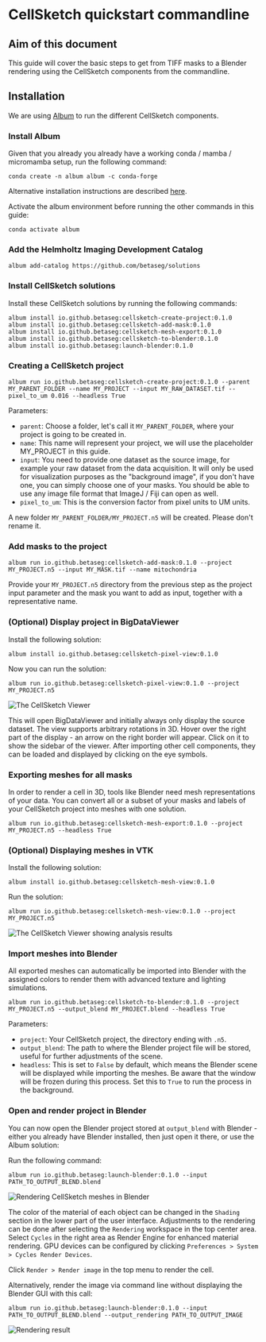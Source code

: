# CellSketch quickstart commandline

## Aim of this document

This guide will cover the basic steps to get from TIFF masks to a Blender rendering using the CellSketch components from the commandline. 

## Installation

We are using [Album](https://album.solutions) to run the different CellSketch components.

### Install Album

Given that you already you already have a working conda / mamba / micromamba setup, run the following command:
```
conda create -n album album -c conda-forge
```

Alternative installation instructions are described [here](https://docs.album.solutions/en/latest/installation-instructions.html).

Activate the album environment before running the other commands in this guide:
```
conda activate album
```

### Add the Helmholtz Imaging Development Catalog

```
album add-catalog https://github.com/betaseg/solutions
```

### Install CellSketch solutions

Install these CellSketch solutions by running the following commands:
```
album install io.github.betaseg:cellsketch-create-project:0.1.0
album install io.github.betaseg:cellsketch-add-mask:0.1.0
album install io.github.betaseg:cellsketch-mesh-export:0.1.0
album install io.github.betaseg:cellsketch-to-blender:0.1.0
album install io.github.betaseg:launch-blender:0.1.0
```

### Creating a CellSketch project
```
album run io.github.betaseg:cellsketch-create-project:0.1.0 --parent MY_PARENT_FOLDER --name MY_PROJECT --input MY_RAW_DATASET.tif --pixel_to_um 0.016 --headless True
```

Parameters:
- `parent`: Choose a folder, let's call it `MY_PARENT_FOLDER`, where your project is going to be created in.
- `name`: This name will represent your project, we will use the placeholder MY_PROJECT in this guide.
- `input`: You need to provide one dataset as the source image, for example your raw dataset from the data acquisition. It will only be used for visualization purposes as the "background image", if you don't have one, you can simply choose one of your masks. You should be able to use any image file format that ImageJ / Fiji can open as well.
- `pixel_to_um`: This is the conversion factor from pixel units to UM units.


A new folder `MY_PARENT_FOLDER/MY_PROJECT.n5` will be created. Please don't rename it.

### Add masks to the project
```
album run io.github.betaseg:cellsketch-add-mask:0.1.0 --project MY_PROJECT.n5 --input MY_MASK.tif --name mitochondria
```
Provide your `MY_PROJECT.n5` directory from the previous step as the project input parameter and the mask you want to add as input, together with a representative name.

### (Optional) Display project in BigDataViewer

Install the following solution:
```
album install io.github.betaseg:cellsketch-pixel-view:0.1.0
```
Now you can run the solution:
```
album run io.github.betaseg:cellsketch-pixel-view:0.1.0 --project MY_PROJECT.n5
```
![The CellSketch Viewer](doc/cellsketch-import.png)

This will open BigDataViewer and initially always only display the source dataset. The view supports arbitrary rotations in 3D. Hover over the right part of the display - an arrow on the right border will appear. Click on it to show the sidebar of the viewer. After importing other cell components, they can be loaded and displayed by clicking on the eye symbols.

### Exporting meshes for all masks

In order to render a cell in 3D, tools like Blender need mesh representations of your data. You can convert all or a subset of your masks and labels of your CellSketch project into meshes with one solution.

```
album run io.github.betaseg:cellsketch-mesh-export:0.1.0 --project MY_PROJECT.n5 --headless True
```

### (Optional) Displaying meshes in VTK
Install the following solution:
```
album install io.github.betaseg:cellsketch-mesh-view:0.1.0
```
Run the solution:
```
album run io.github.betaseg:cellsketch-mesh-view:0.1.0 --project MY_PROJECT.n5
```

![The CellSketch Viewer showing analysis results](doc/cellsketch-mesh-view.png)

### Import meshes into Blender

All exported meshes can automatically be imported into Blender with the assigned colors to render them with advanced texture and lighting simulations. 

```
album run io.github.betaseg:cellsketch-to-blender:0.1.0 --project MY_PROJECT.n5 --output_blend MY_PROJECT.blend --headless True
```

Parameters:
- `project`: Your CellSketch project, the directory ending with `.n5`.
- `output_blend`: The path to where the Blender project file will be stored, useful for further adjustments of the scene. 
- `headless`: This is set to `False` by default, which means the Blender scene will be displayed while importing the meshes. Be aware that the window will be frozen during this process. Set this to `True` to run the process in the background.

### Open and render project in Blender

You can now open the Blender project stored at `output_blend` with Blender - either you already have Blender installed, then just open it there, or use the Album solution:

Run the following command:
```
album run io.github.betaseg:launch-blender:0.1.0 --input PATH_TO_OUTPUT_BLEND.blend
```
![Rendering CellSketch meshes in Blender](doc/cellsketch-mesh-blender.png)

The color of the material of each object can be changed in the `Shading` section in the lower part of the user interface.
Adjustments to the rendering can be done after selecting the `Rendering` workspace in the top center area. Select `Cycles` in the right area as Render Engine for enhanced material rendering. GPU devices can be configured by clicking `Preferences > System > Cycles Render Devices`.

Click `Render > Render image` in the top menu to render the cell.

Alternatively, render the image via command line without displaying the Blender GUI with this call:
```
album run io.github.betaseg:launch-blender:0.1.0 --input PATH_TO_OUTPUT_BLEND.blend --output_rendering PATH_TO_OUTPUT_IMAGE
```


![Rendering result](doc/cell_h1.png)
